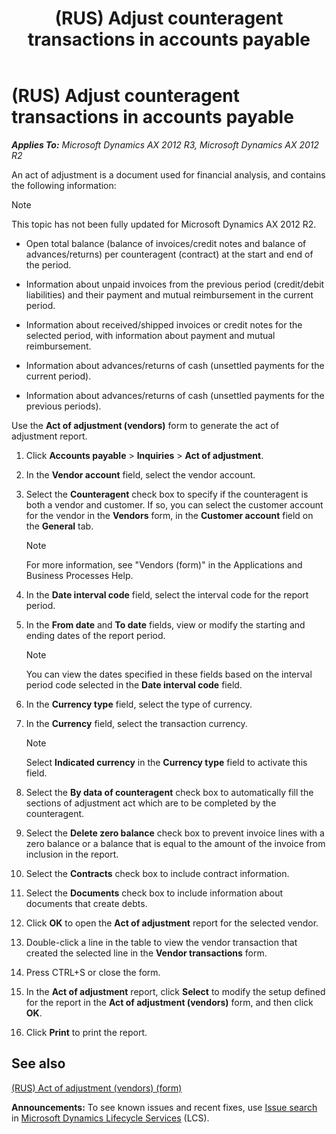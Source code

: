 ﻿---
title: (RUS) Adjust counteragent transactions in accounts payable
TOCTitle: (RUS) Adjust counteragent transactions in accounts payable
ms:assetid: 9c91a0e5-7078-4c46-9e31-ac164eccbae7
ms:mtpsurl: https://technet.microsoft.com/en-us/library/JJ678535(v=AX.60)
ms:contentKeyID: 49387763
ms.date: 04/18/2014
mtps_version: v=AX.60
---

# (RUS) Adjust counteragent transactions in accounts payable 


_**Applies To:** Microsoft Dynamics AX 2012 R3, Microsoft Dynamics AX 2012 R2_

An act of adjustment is a document used for financial analysis, and contains the following information:


> [!NOTE]
> <P>This topic has not been fully updated for Microsoft Dynamics AX 2012 R2.</P>



  - Open total balance (balance of invoices/credit notes and balance of advances/returns) per counteragent (contract) at the start and end of the period.

  - Information about unpaid invoices from the previous period (credit/debit liabilities) and their payment and mutual reimbursement in the current period.

  - Information about received/shipped invoices or credit notes for the selected period, with information about payment and mutual reimbursement.

  - Information about advances/returns of cash (unsettled payments for the current period).

  - Information about advances/returns of cash (unsettled payments for the previous periods).

Use the **Act of adjustment (vendors)** form to generate the act of adjustment report.

1.  Click **Accounts payable** \> **Inquiries** \> **Act of adjustment**.

2.  In the **Vendor account** field, select the vendor account.

3.  Select the **Counteragent** check box to specify if the counteragent is both a vendor and customer. If so, you can select the customer account for the vendor in the **Vendors** form, in the **Customer account** field on the **General** tab.
    

    > [!NOTE]
    > <P>For more information, see "Vendors (form)" in the Applications and Business Processes Help.</P>



4.  In the **Date interval code** field, select the interval code for the report period.

5.  In the **From date** and **To date** fields, view or modify the starting and ending dates of the report period.
    

    > [!NOTE]
    > <P>You can view the dates specified in these fields based on the interval period code selected in the <STRONG>Date interval code</STRONG> field.</P>



6.  In the **Currency type** field, select the type of currency.

7.  In the **Currency** field, select the transaction currency.
    

    > [!NOTE]
    > <P>Select <STRONG>Indicated currency</STRONG> in the <STRONG>Currency type</STRONG> field to activate this field.</P>



8.  Select the **By data of counteragent** check box to automatically fill the sections of adjustment act which are to be completed by the counteragent.

9.  Select the **Delete zero balance** check box to prevent invoice lines with a zero balance or a balance that is equal to the amount of the invoice from inclusion in the report.

10. Select the **Contracts** check box to include contract information.

11. Select the **Documents** check box to include information about documents that create debts.

12. Click **OK** to open the **Act of adjustment** report for the selected vendor.

13. Double-click a line in the table to view the vendor transaction that created the selected line in the **Vendor transactions** form.

14. Press CTRL+S or close the form.

15. In the **Act of adjustment** report, click **Select** to modify the setup defined for the report in the **Act of adjustment (vendors)** form, and then click **OK**.

16. Click **Print** to print the report.

## See also

[(RUS) Act of adjustment (vendors) (form)](https://technet.microsoft.com/en-us/library/jj711488\(v=ax.60\))

  
**Announcements:** To see known issues and recent fixes, use [Issue search](http://go.microsoft.com/fwlink/?linkid=389258) in [Microsoft Dynamics Lifecycle Services](http://go.microsoft.com/fwlink/?linkid=306505) (LCS).

